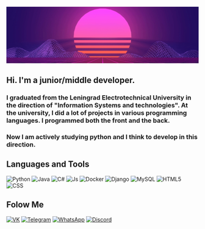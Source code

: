![Header](https://github.com/KudinovIvan/KudinovIvan/blob/main/assets/Header.gif)

## Hi. I'm a junior/middle developer. 
### I graduated from the Leningrad Electrotechnical University in the direction of "Information Systems and technologies". At the university, I did a lot of projects in various programming languages. I programmed both the front and the back. 
### Now I am actively studying python and I think to develop in this direction.

## Languages and Tools
![Python](https://img.shields.io/badge/-Python-c9ae36?style=for-the-badge&logo=python)
![Java](https://img.shields.io/badge/-Java-d63d29?style=for-the-badge&logo=Java&logoColor=ffffff)
![C#](https://img.shields.io/badge/-C_Sharp-A42AF3?style=for-the-badge&logo=CSharp)
![Js](https://img.shields.io/badge/-JS-4a61cb?style=for-the-badge&logo=JavaScript)
![Docker](https://img.shields.io/badge/-Docker-000000?style=for-the-badge&logo=Docker&logoColor=2496ED)
![Django](https://img.shields.io/badge/-Django-2e0917?style=for-the-badge&logo=Django&logoColor=092E20)
![MySQL](https://img.shields.io/badge/-MySQL-4479A1?style=for-the-badge&logo=MySql&logoColor=ffffff)
![HTML5](https://img.shields.io/badge/-HTML5-000000?style=for-the-badge&logo=HTML5&logoColor=E34F26)
![CSS](https://img.shields.io/badge/-CSS3-1535B6?style=for-the-badge&logo=CSS3&logoColor=1572B6)

## Folow Me
[![VK](https://img.shields.io/badge/-VK-000000?style=for-the-badge&logo=VK)](https://vk.com/lyadurak)
[![Telegram](https://img.shields.io/badge/-Telegram-ffffff?style=for-the-badge&logo=Telegram)](https://t.me/olligator2000)
[![WhatsApp](https://img.shields.io/badge/-WhatsApp-345E39?style=for-the-badge&logo=WhatsApp)](https://api.whatsapp.com/send?phone=79242597580)
[![Discord](https://img.shields.io/badge/-Discord-545659?style=for-the-badge&logo=Discord)](https://discord.gg/m6EAW7TfQX)